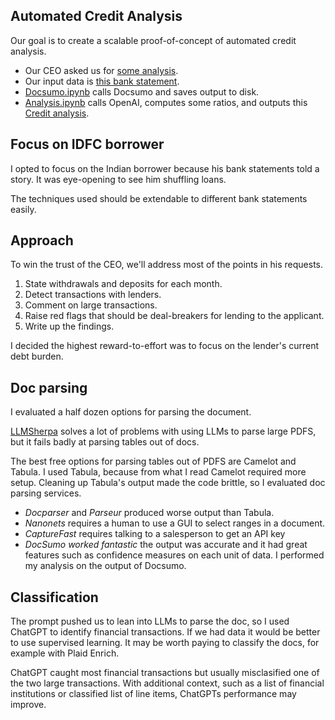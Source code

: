 ## Automated Credit Analysis
Our goal is to create a scalable proof-of-concept of automated credit analysis.
- Our CEO asked us for [some analysis](prompt.md).
- Our input data is [this bank statement](statements/idfc_first_bank.pdf).
- [Docsumo.ipynb](docsumo.ipynb) calls Docsumo and saves output to disk.
- [Analysis.ipynb](analysis.ipynb) calls OpenAI, computes some ratios, and outputs this [Credit analysis](credit_analysis.pdf).

## Focus on IDFC borrower
I opted to focus on the Indian borrower because his bank statements told a story. It was eye-opening to see him shuffling loans. 

The techniques used should be extendable to different bank statements easily.


## Approach
To win the trust of the CEO, we'll address most of the points in his requests. 
1. State withdrawals and deposits for each month.
2. Detect transactions with lenders.
3. Comment on large transactions.
4. Raise red flags that should be deal-breakers for lending to the applicant.
5. Write up the findings.

I decided the highest reward-to-effort was to focus on the lender's current debt burden.


## Doc parsing 
I evaluated a half dozen options for parsing the document.

[LLMSherpa](https://github.com/nlmatics/llmsherpa) solves a lot of problems with using LLMs to parse large PDFS, but it fails badly at parsing tables out of docs.

The best free options for parsing tables out of PDFS are Camelot and Tabula. I used Tabula, because from what I read Camelot required more setup.
Cleaning up Tabula's output made the code brittle, so I evaluated doc parsing services. 
- *Docparser* and *Parseur* produced worse output than Tabula. 
- *Nanonets* requires a human to use a GUI to select ranges in a document. 
- *CaptureFast* requires talking to a salesperson to get an API key
- *DocSumo worked fantastic* the output was accurate and it had great features such as confidence measures on each unit of data.
I performed my analysis on the output of Docsumo.


## Classification
The prompt pushed us to lean into LLMs to parse the doc, so I used ChatGPT to identify financial transactions. If we had data it would be better to use supervised learning. It may be worth paying to classify the docs, for example with Plaid Enrich. 

ChatGPT caught most financial transactions but usually misclasified one of the two large transactions. 
With additional context, such as a list of financial institutions or classified list of line items, ChatGPTs performance may improve. 
